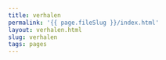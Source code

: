 ```yaml
---
title: verhalen
permalink: '{{ page.fileSlug }}/index.html'
layout: verhalen.html
slug: verhalen
tags: pages
---
```



